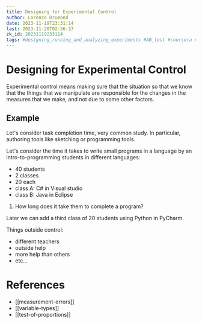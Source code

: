 ```yaml
---
title: Designing for Experimental Control
author: Lorenzo Drumond
date: 2023-11-19T23:31:14
last: 2023-11-20T02:56:37
zk_id: 20231119233114
tags: #designing_running_and_analyzing_experiments #AB_test #coursera #test #design #theory #week4 #experiment #rlang #control #statistics
---
```



# Designing for Experimental Control
Experimental control means making sure that the situation so that we know that
the things that we manipulate are responsible for the changes in the measures
that we make, and not due to some other factors.

## Example
Let's consider task completion time, very common study. In particular, authoring tools like sketching or programming tools.

Let's consider the time it takes to write small programs in a language by an intro-to-programming students in different languages:

- 40 students
- 2 classes
- 20 each
- class A: C# in Visual studio
- class B: Java in Eclipse

1. How long does it take them to complete a program?

Later we can add a third class of 20 students using Python in PyCharm.

Things outside control:
- different teachers
- outside help
- more help than others
- etc...


# References
- [[measurement-errors]]
- [[variable-types]]
- [[test-of-proportions]]
